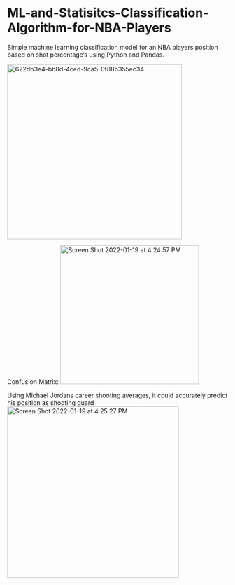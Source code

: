 # ML-and-Statisitcs-Classification-Algorithm-for-NBA-Players
Simple machine learning classification model for an NBA players position based on shot percentage‘s using Python and Pandas.

<img width="399" alt="622db3e4-bb8d-4ced-9ca5-0f88b355ec34" src="https://user-images.githubusercontent.com/91107914/150234554-43205f3c-78a6-49ff-8b6d-92ac6c6f92d5.png">

Confusion Matrix:
<img width="317" alt="Screen Shot 2022-01-19 at 4 24 57 PM" src="https://user-images.githubusercontent.com/91107914/150234560-a76878be-1f19-4061-a81d-040e8ed277b9.png">

Using Michael Jordans career shooting averages, it could accurately predict his position as shooting guard
<img width="392" alt="Screen Shot 2022-01-19 at 4 25 27 PM" src="https://user-images.githubusercontent.com/91107914/150234566-6c7762a0-0c93-4788-8cc5-ab6ebab2d24f.png">
